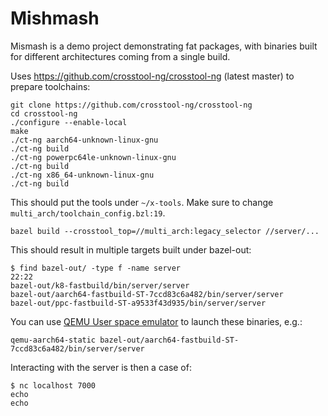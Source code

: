 # Mishmash

Mismash is a demo project demonstrating fat packages, with binaries built for
different architectures coming from a single build.

Uses https://github.com/crosstool-ng/crosstool-ng (latest master) to prepare
toolchains:

```
git clone https://github.com/crosstool-ng/crosstool-ng
cd crosstool-ng
./configure --enable-local
make
./ct-ng aarch64-unknown-linux-gnu
./ct-ng build
./ct-ng powerpc64le-unknown-linux-gnu
./ct-ng build
./ct-ng x86_64-unknown-linux-gnu
./ct-ng build
```

This should put the tools under `~/x-tools`. Make sure to change
`multi_arch/toolchain_config.bzl:19`.

```
bazel build --crosstool_top=//multi_arch:legacy_selector //server/...
```

This should result in multiple targets built under bazel-out:
```
$ find bazel-out/ -type f -name server                                                                                                                                                                                                                   22:22
bazel-out/k8-fastbuild/bin/server/server
bazel-out/aarch64-fastbuild-ST-7ccd83c6a482/bin/server/server
bazel-out/ppc-fastbuild-ST-a9533f43d935/bin/server/server
```

You can use [QEMU User space
emulator](https://www.qemu.org/docs/master/user/main.html) to launch these
binaries, e.g.:
```
qemu-aarch64-static bazel-out/aarch64-fastbuild-ST-7ccd83c6a482/bin/server/server
```

Interacting with the server is then a case of:
```
$ nc localhost 7000
echo
echo
```
